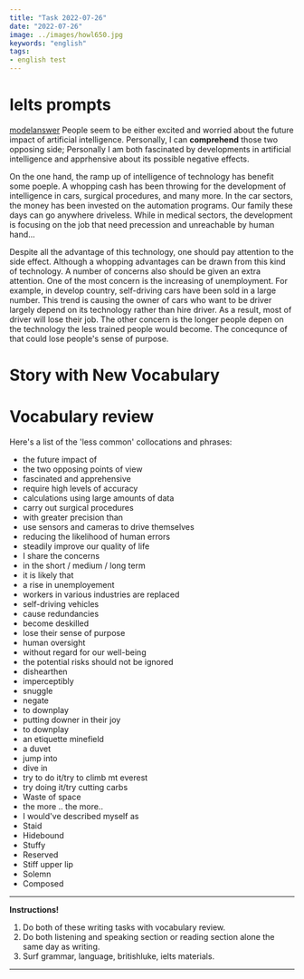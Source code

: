 ```yaml
---
title: "Task 2022-07-26"
date: "2022-07-26"
image: ../images/howl650.jpg
keywords: "english"
tags:
- english test
---
```

# Ielts prompts
[modelanswer](https://uliahid.com/model%20answer%20artificial%20intelligence/)
People seem to be either excited and worried about the future impact of artificial intelligence. Personally, I can **comprehend** those two opposing side; Personally I am both fascinated by developments in artificial intelligence and apprhensive about its possible negative effects.

On the one hand, the ramp up of intelligence of technology has benefit some poeple. A whopping cash has been throwing for the development of intelligence in cars, surgical procedures, and many more. In the car sectors, the money has been invested on the automation programs. Our family these days can go anywhere driveless. While in medical sectors, the development is focusing on the job that need precession and unreachable by human hand...

Despite all the advantage of this technology, one should pay attention to the side effect. Although a whopping advantages can be drawn from this kind of technology. A number of concerns also should be given an extra attention. One of the most concern is the increasing of unemployment. For example, in develop country, self-driving cars have been sold in a large number. This trend is causing the owner of cars who want to be driver largely depend on its technology rather than hire driver. As a result, most of driver will lose their job. The other concern is the longer people depen on the technology the less trained people would become. The concequnce of that could lose people's sense of purpose.


# Story with New Vocabulary
# Vocabulary review
Here's a list of the 'less common' collocations and phrases:
* the future impact of
* the two opposing points of view
* fascinated and apprehensive
* require high levels of accuracy
* calculations using large amounts of data
* carry out surgical procedures
* with greater precision than
* use sensors and cameras to drive themselves
* reducing the likelihood of human errors
* steadily improve our quality of life
* I share the concerns
* in the short / medium / long term
* it is likely that
* a rise in unemployement
* workers in various industries are replaced
* self-driving vehicles
* cause redundancies
* become deskilled
* lose their sense of purpose
* human oversight
* without regard for our well-being
* the potential risks should not be ignored
* dishearthen
* imperceptibly
* snuggle
* negate
* to downplay
* putting downer in their joy
* to downplay
* an etiquette minefield
* a duvet
* jump into
* dive in
* try to do it/try to climb mt everest
* try doing it/try cutting carbs
* Waste of space
* the more .. the more..
* I would've described myself as
* Staid
* Hidebound
* Stuffy
* Reserved
* Stiff upper lip
* Solemn
* Composed

---
**Instructions!**
1. Do both of these writing tasks with vocabulary review.
2. Do both listening and speaking section or reading section alone the same day as writing.
3. Surf grammar, language, britishluke, ielts materials.
---
